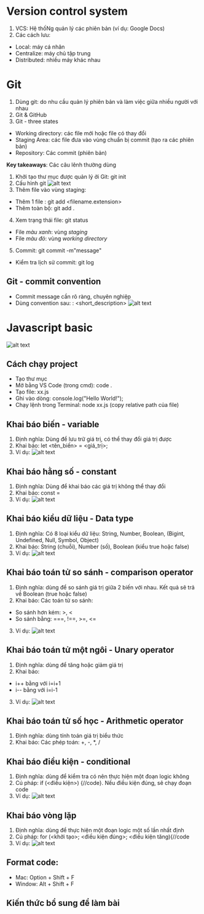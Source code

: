 # Version control system
1. VCS: Hệ thốNg quản lý các phiên bản (ví dụ: Google Docs)
2. Các cách lưu:
- Local: máy cá nhân
- Centralize: máy chủ tập trung
- Distributed: nhiều máy khác nhau

# Git
1. Dùng git: do nhu cầu quản lý phiên bản và làm việc giữa nhiều người với nhau
2. Git & GitHub
3. Git - three states
- Working directory: các file mới hoặc file có thay đổi
- Staging Area: các file đưa vào vùng chuẩn bị commit (tạo ra các phiên bản)
- Repository: Các commit (phiên bản)

**Key takeaways**: Các câu lênh thường dùng
1. Khởi tạo thư mục được quản lý ởi Git: git init
2. Cấu hình git
![alt text](image-2.png)
3. Thêm file vào vùng staging:
- Thêm 1 file : git add <filename.extension>
- Thêm toàn bộ: git add .
4. Xem trạng thái file: git status
- File *màu xanh*: vùng *staging*
- File *màu đỏ*: vùng *working directory*
5. Commit: git commit -m"message"
- Kiểm tra lịch sử commit: git log

## Git - commit convention
- Commit message cần rõ ràng, chuyên nghiệp
- Dùng convention sau: 
<type>: <short_description>
![alt text](image-1.png)


# Javascript basic
![alt text](image-3.png)

## Cách chạy project
- Tạo thư mục 
- Mở bằng VS Code (trong cmd): code .
- Tạo file: xx.js
- Ghi vào dòng: console.log("Hello World!");
- Chạy lệnh trong Terminal: node xx.js (copy relative path của file)

## Khai báo biến - variable
1. Định nghĩa: Dùng để lưu trữ giá trị, có thể thay đổi giá trị được
2. Khai báo: let <tên_biến> = <giá_trị>;
3. Ví dụ:
![alt text](image-4.png)

## Khai báo hằng số - constant
1. Định nghĩa: Dùng để khai báo các giá trị không thể thay đổi
2. Khai báo: const <name> = <value>
3. Ví dụ:
![alt text](image-5.png)

## Khai báo kiểu dữ liệu - Data type
1. Định nghĩa: Có 8 loại kiểu dữ liệu: String, Number, Boolean, (Bigint, Undefined, Null, Symbol, Object)
2. Khai báo: String (chuỗi), Number (số), Boolean (kiểu true hoặc false)
3. Ví dụ:
![alt text](image-6.png)

## Khai báo toán tử so sánh - comparison operator
1. Định nghĩa: dùng để so sánh giá trị giữa 2 biến với nhau. Kết quả sẽ trả về Boolean (true hoặc false)
2. Khai báo: 
Các toán tử so sánh:
- So sánh hơn kém: >, <
- So sánh bằng: ===, !==, >=, <=
3. Ví dụ:
![alt text](image-7.png)

## Khai báo toán tử một ngôi - Unary operator
1. Định nghĩa: dùng để tăng hoặc giảm giá trị
2. Khai báo: 
- i++ bằng với i=i+1
- i-- bằng với i=i-1
3. Ví dụ:
![alt text](image-8.png)

## Khai báo toán tử số học - Arithmetic operator
1. Định nghĩa: dùng tính toán giá trị biểu thức
2. Khai báo: 
Các phép toán: +, -, *, /

## Khai báo điều kiện - conditional
1. Định nghĩa: dùng để kiểm tra có nên thực hiện một đoạn logic không
2. Cú pháp: 
if (<điều kiện>) {//code}. Nếu điều kiện đúng, sẽ chạy đoạn code
3. Ví dụ:
![alt text](image-9.png)

## Khai báo vòng lặp
1. Định nghĩa: dùng để thực hiện một đoạn logic một số lần nhất định
2. Cú pháp: 
for (<khởi tạo>; <điều kiện đúng>; <điều kiện tăng){//code
3. Ví dụ:
![alt text](image-10.png)

## Format code:
- Mac: Option + Shift + F
- Window: Alt + Shift + F


## Kiến thức bổ sung để làm bài